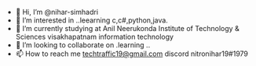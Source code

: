 - 👋 Hi, I’m @nihar-simhadri
- 👀 I’m interested in ..leearning c,c#,python,java.
- 🌱 I’m currently studying at  Anil Neerukonda Institute of Technology & Sciences visakhapatnam information technology
- 💞️ I’m looking to collaborate on .learning ..
- 📫 How to reach me techtraffic19@gmail.com 
discord nitronihar19#1979


<!---
nihar-simhadri/nihar-simhadri is a ✨ special ✨ repository because its `README.md` (this file) appears on your GitHub profile.
You can click the Preview link to take a look at your changes.
--->
